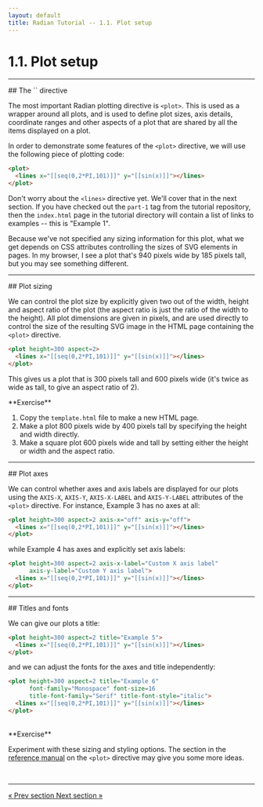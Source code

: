 ```yaml
---
layout: default
title: Radian Tutorial -- 1.1. Plot setup
---
```


# 1.1. Plot setup

<hr>
## The `<plot>` directive

The most important Radian plotting directive is `<plot>`.  This is
used as a wrapper around all plots, and is used to define plot sizes,
axis details, coordinate ranges and other aspects of a plot that are
shared by all the items displayed on a plot.

In order to demonstrate some features of the `<plot>` directive, we
will use the following piece of plotting code:

<plot-example key=1 title="Example 1"></plot-example>

``` html
<plot>
  <lines x="[[seq(0,2*PI,101)]]" y="[[sin(x)]]"></lines>
</plot>
```

<plot ng-class="plotVisible[1]">
  <lines x="[[seq(0,2*PI,101)]]" y="[[sin(x)]]"></lines>
</plot>

Don't worry about the `<lines>` directive yet.  We'll cover that in
the next section.  If you have checked out the `part-1` tag from the
tutorial repository, then the `index.html` page in the tutorial
directory will contain a list of links to examples -- this is "Example
1".

Because we've not specified any sizing information for this plot, what
we get depends on CSS attributes controlling the sizes of SVG elements
in pages.  In my browser, I see a plot that's 940 pixels wide by 185
pixels tall, but you may see something different.

<hr>
## Plot sizing

We can control the plot size by explicitly given two out of the width,
height and aspect ratio of the plot (the aspect ratio is just the
ratio of the width to the height).  All plot dimensions are given in
pixels, and are used directly to control the size of the resulting SVG
image in the HTML page containing the `<plot>` directive.

<plot-example key=2 title="Example 2"></plot-example>

``` html
<plot height=300 aspect=2>
  <lines x="[[seq(0,2*PI,101)]]" y="[[sin(x)]]"></lines>
</plot>
```

<plot ng-class="plotVisible[2]" height=300 aspect=2>
  <lines x="[[seq(0,2*PI,101)]]" y="[[sin(x)]]"></lines>
</plot>

This gives us a plot that is 300 pixels tall and 600 pixels wide (it's
twice as wide as tall, to give an aspect ratio of 2).

<div class="exercise">
**Exercise**

1. Copy the `template.html` file to make a new HTML page.
2. Make a plot 800 pixels wide by 400 pixels tall by specifying the
   height and width directly.
3. Make a square plot 600 pixels wide and tall by setting either the
   height or width and the aspect ratio.
</div>

<hr>
## Plot axes

We can control whether axes and axis labels are displayed for our
plots using the `AXIS-X`, `AXIS-Y`, `AXIS-X-LABEL` and `AXIS-Y-LABEL`
attributes of the `<plot>` directive.  For instance, Example 3 has no
axes at all:

<plot-example key=3 title="Example 3"></plot-example>

``` html
<plot height=300 aspect=2 axis-x="off" axis-y="off">
  <lines x="[[seq(0,2*PI,101)]]" y="[[sin(x)]]"></lines>
</plot>
```

<plot ng-class="plotVisible[3]" height=300 aspect=2 axis-x="off" axis-y="off">
  <lines x="[[seq(0,2*PI,101)]]" y="[[sin(x)]]"></lines>
</plot>

while Example 4 has axes and explicitly set axis labels:

<plot-example key=4 title="Example 4"></plot-example>

``` html
<plot height=300 aspect=2 axis-x-label="Custom X axis label"
      axis-y-label="Custom Y axis label">
  <lines x="[[seq(0,2*PI,101)]]" y="[[sin(x)]]"></lines>
</plot>
```

<plot ng-class="plotVisible[4]" height=300 aspect=2 axis-x-label="Custom X axis label"
      axis-y-label="Custom Y axis label">
  <lines x="[[seq(0,2*PI,101)]]" y="[[sin(x)]]"></lines>
</plot>


<hr>
## Titles and fonts

We can give our plots a title:

<plot-example key=5 title="Example 5"></plot-example>

``` html
<plot height=300 aspect=2 title="Example 5">
  <lines x="[[seq(0,2*PI,101)]]" y="[[sin(x)]]"></lines>
</plot>
```

<plot ng-class="plotVisible[5]" height=300 aspect=2 title="Example 5">
  <lines x="[[seq(0,2*PI,101)]]" y="[[sin(x)]]"></lines>
</plot>

and we can adjust the fonts for the axes and title independently:

<plot-example key=6 title="Example 6"></plot-example>

``` html
<plot height=300 aspect=2 title="Example 6"
      font-family="Monospace" font-size=16
      title-font-family="Serif" title-font-style="italic">
  <lines x="[[seq(0,2*PI,101)]]" y="[[sin(x)]]"></lines>
</plot>
```

<plot ng-class="plotVisible[6]" height=300 aspect=2 title="Example 6"
      font-family="Monospace" font-size=16
      title-font-family="Serif" title-font-style="italic">
  <lines x="[[seq(0,2*PI,101)]]" y="[[sin(x)]]"></lines>
</plot>

<br>
<div class="exercise">
**Exercise**

Experiment with these sizing and styling options.  The section in the
[reference manual](/ref-manual/02-plot-types.html#plot-directive) on
the `<plot>` directive may give you some more ideas.
</div>

<br>
<hr>
<a class="btn pull-left" href="index.html">
   &laquo; Prev section
</a>
<a class="btn pull-right" href="1-2-line-plots.html">
  Next section &raquo;
</a>
<br>
<br>
